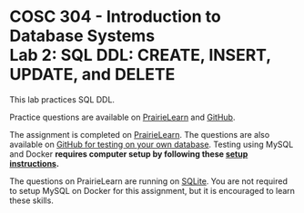 # COSC 304 - Introduction to Database Systems<br>Lab 2: SQL DDL: CREATE, INSERT, UPDATE, and DELETE

This lab practices SQL DDL.

Practice questions are available on [PrairieLearn]() and [GitHub](practice).

The assignment is completed on [PrairieLearn](). The questions are also available on [GitHub for testing on your own database](assign). Testing using MySQL and Docker **requires computer setup by following these [setup instructions](../setup).**

The questions on PrairieLearn are running on [SQLite](https://www.sqlite.org/index.html). You are not required to setup MySQL on Docker for this assignment, but it is encouraged to learn these skills.
